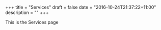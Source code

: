 +++
title = "Services"
draft = false
date = "2016-10-24T21:37:22+11:00"
description = ""
+++

This is the Services page